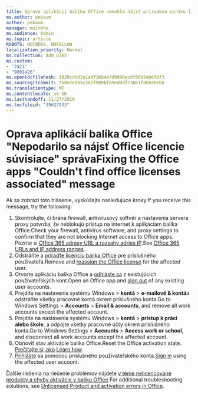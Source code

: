 ```yaml
---
title: Oprava aplikácií balíka Office nemohla nájsť priradenú správu licencií balíka Office
ms.author: pebaum
author: pebaum
manager: mnirkhe
ms.audience: Admin
ms.topic: article
ROBOTS: NOINDEX, NOFOLLOW
localization_priority: Normal
ms.collection: Adm_O365
ms.custom:
- "3421"
- "9001426"
ms.openlocfilehash: 1820cdb83a1adf36b4e7d0898ecdf8097eb6f0f3
ms.sourcegitcommit: 358e7ed05c262f909bfa9ed0df730e1fd89266b8
ms.translationtype: MT
ms.contentlocale: sk-SK
ms.lasthandoff: 11/27/2019
ms.locfileid: "39627933"
---
```

# <a name="fixing-the-office-apps-couldnt-find-office-licenses-associated-message"></a><span data-ttu-id="b4463-102">Oprava aplikácií balíka Office "Nepodarilo sa nájsť Office licencie súvisiace" správa</span><span class="sxs-lookup"><span data-stu-id="b4463-102">Fixing the Office apps "Couldn't find office licenses associated" message</span></span>

<span data-ttu-id="b4463-103">Ak sa zobrazí toto hlásenie, vyskúšajte nasledujúce kroky:</span><span class="sxs-lookup"><span data-stu-id="b4463-103">If you receive this message, try the following:</span></span>

1. <span data-ttu-id="b4463-104">Skontrolujte, či brána firewall, antivírusový softvér a nastavenia servera proxy potvrdia, že neblokujú prístup na internet k aplikáciám balíka Office.</span><span class="sxs-lookup"><span data-stu-id="b4463-104">Check your firewall, antivirus software, and proxy settings to confirm that they are not blocking Internet access to Office apps.</span></span> <span data-ttu-id="b4463-105">Pozrite si [Office 365 adresy URL a rozsahy adries IP](https://docs.microsoft.com/office365/enterprise/urls-and-ip-address-ranges).</span><span class="sxs-lookup"><span data-stu-id="b4463-105">See [Office 365 URLs and IP address ranges](https://docs.microsoft.com/office365/enterprise/urls-and-ip-address-ranges).</span></span>
2. <span data-ttu-id="b4463-106">Odstráňte a [priraďte licenciu balíka Office](https://docs.microsoft.com/office365/admin/manage/assign-licenses-to-users) pre príslušného používateľa.</span><span class="sxs-lookup"><span data-stu-id="b4463-106">Remove and [reassign the Office license](https://docs.microsoft.com/office365/admin/manage/assign-licenses-to-users) for the affected user.</span></span> 
3. <span data-ttu-id="b4463-107">Otvorte aplikáciu balíka Office a [odhláste sa](https://support.office.com/article/5a20dc11-47e9-4b6f-945d-478cb6d92071) z existujúcich používateľských kont.</span><span class="sxs-lookup"><span data-stu-id="b4463-107">Open an Office app and [sign out](https://support.office.com/article/5a20dc11-47e9-4b6f-945d-478cb6d92071) of any existing user accounts.</span></span>
4. <span data-ttu-id="b4463-108">Prejdite na nastavenia systému Windows > **kontá** > **e-mailové & kontá**a odstráňte všetky pracovné kontá okrem príslušného konta.</span><span class="sxs-lookup"><span data-stu-id="b4463-108">Go to Windows Settings > **Accounts** > **Email & accounts**, and remove all work accounts except the affected account.</span></span>
5. <span data-ttu-id="b4463-109">Prejdite na nastavenia systému Windows > **kontá** > **prístup k práci alebo škole**, a odpojte všetky pracovné účty okrem príslušného konta.</span><span class="sxs-lookup"><span data-stu-id="b4463-109">Go to Windows Settings > **Accounts** > **Access work or school**, and disconnect all work accounts except the affected account.</span></span>
6. <span data-ttu-id="b4463-110">Obnoviť stav aktivácie balíka Office.</span><span class="sxs-lookup"><span data-stu-id="b4463-110">Reset the Office activation state.</span></span> <span data-ttu-id="b4463-111">[Prečítajte si, ako](https://docs.microsoft.com/office365/troubleshoot/activation/reset-office-365-proplus-activation-state).</span><span class="sxs-lookup"><span data-stu-id="b4463-111">[Learn how](https://docs.microsoft.com/office365/troubleshoot/activation/reset-office-365-proplus-activation-state).</span></span>
7. <span data-ttu-id="b4463-112">[Prihláste](https://support.office.com/article/628ea040-f265-49de-b986-be09c3ebf8a9) sa pomocou príslušného používateľského konta.</span><span class="sxs-lookup"><span data-stu-id="b4463-112">[Sign in](https://support.office.com/article/628ea040-f265-49de-b986-be09c3ebf8a9) using the affected user account.</span></span>

<span data-ttu-id="b4463-113">Ďalšie riešenia na riešenie problémov nájdete [v téme nelicencované produkty a chyby aktivácie v balíku Office](https://support.office.com/Article/0d23d3c0-c19c-4b2f-9845-5344fedc4380).</span><span class="sxs-lookup"><span data-stu-id="b4463-113">For additional troubleshooting solutions, see [Unlicensed Product and activation errors in Office](https://support.office.com/Article/0d23d3c0-c19c-4b2f-9845-5344fedc4380).</span></span>